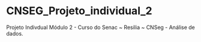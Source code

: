 # CNSEG_Projeto_individual_2
Projeto Indivdual  Módulo 2 - Curso do Senac ~ Resilia ~ CNSeg - Análise de dados.
